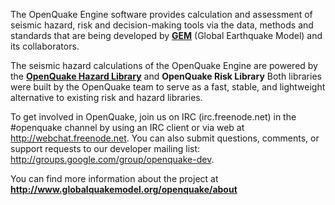 The OpenQuake Engine software provides calculation and assessment of seismic hazard, risk and decision-making tools via the data, methods and standards that are being developed by **[GEM](http://www.globalquakemodel.org)** (Global Earthquake Model) and its collaborators.

The seismic hazard calculations of the OpenQuake Engine are powered by the **[OpenQuake Hazard Library](http://github.com/gem/oq-hazardlib)** and
 **OpenQuake Risk Library**
Both libraries were built by the OpenQuake team to serve as a fast, stable, and lightweight alternative to existing risk and hazard libraries.

To get involved in OpenQuake, join us on IRC (irc.freenode.net) in the #openquake channel by using an IRC client or via web at http://webchat.freenode.net. You can also submit questions, comments, or support requests to our developer mailing list: http://groups.google.com/group/openquake-dev.

You can find more information about the project at **<a href="http://www.globalquakemodel.org/openquake/about/" target="_blank">http://www.globalquakemodel.org/openquake/about</a>**
